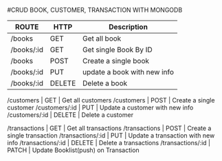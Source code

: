 #CRUD BOOK, CUSTOMER, TRANSACTION WITH MONGODB

ROUTE | HTTP | Description
------|------|------------
/books | GET | Get all book
/books/:id | GET | Get single Book By ID
/books | POST | Create a single book
/books/:id | PUT | update a book with new info
/books/:id | DELETE | Delete a book

/customers | GET | Get all customers
/customers | POST | Create a single customer
/customers/:id | PUT | Update a customer with new info
/customers/:id | DELETE | Delete a customer

/transactions | GET | Get all transactions
/transactions | POST | Create a single transaction
/transactions/:id | PUT | Update a transaction with new info
/transactions/:id | DELETE | Delete a transactions
/transactions/:id | PATCH | Update Booklist(push) on Transaction 
